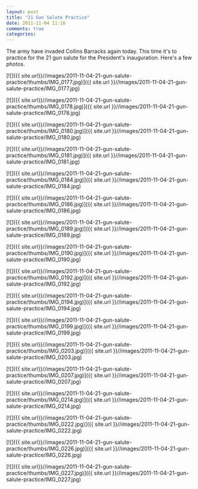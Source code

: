 ```yaml
---
layout: post
title: "21 Gun Salute Practice"
date: 2011-11-04 11:18
comments: true
categories: 
---
```

The army have invaded Collins Barracks again today. This time it's to practice
for the 21 gun salute for the President's inauguration. Here's a few photos.

<!--more-->

[![]({{ site.url}}//images/2011-11-04-21-gun-salute-practice/thumbs/IMG_0177.jpg)]({{ site.url }}//images/2011-11-04-21-gun-salute-practice/IMG_0177.jpg)

[![]({{ site.url}}//images/2011-11-04-21-gun-salute-practice/thumbs/IMG_0178.jpg)]({{ site.url }}//images/2011-11-04-21-gun-salute-practice/IMG_0178.jpg)

[![]({{ site.url}}//images/2011-11-04-21-gun-salute-practice/thumbs/IMG_0180.jpg)]({{ site.url }}//images/2011-11-04-21-gun-salute-practice/IMG_0180.jpg)

[![]({{ site.url}}//images/2011-11-04-21-gun-salute-practice/thumbs/IMG_0181.jpg)]({{ site.url }}//images/2011-11-04-21-gun-salute-practice/IMG_0181.jpg)

[![]({{ site.url}}//images/2011-11-04-21-gun-salute-practice/thumbs/IMG_0184.jpg)]({{ site.url }}//images/2011-11-04-21-gun-salute-practice/IMG_0184.jpg)

[![]({{ site.url}}//images/2011-11-04-21-gun-salute-practice/thumbs/IMG_0186.jpg)]({{ site.url }}//images/2011-11-04-21-gun-salute-practice/IMG_0186.jpg)

[![]({{ site.url}}//images/2011-11-04-21-gun-salute-practice/thumbs/IMG_0189.jpg)]({{ site.url }}//images/2011-11-04-21-gun-salute-practice/IMG_0189.jpg)

[![]({{ site.url}}//images/2011-11-04-21-gun-salute-practice/thumbs/IMG_0190.jpg)]({{ site.url }}//images/2011-11-04-21-gun-salute-practice/IMG_0190.jpg)

[![]({{ site.url}}//images/2011-11-04-21-gun-salute-practice/thumbs/IMG_0192.jpg)]({{ site.url }}//images/2011-11-04-21-gun-salute-practice/IMG_0192.jpg)

[![]({{ site.url}}//images/2011-11-04-21-gun-salute-practice/thumbs/IMG_0194.jpg)]({{ site.url }}//images/2011-11-04-21-gun-salute-practice/IMG_0194.jpg)

[![]({{ site.url}}//images/2011-11-04-21-gun-salute-practice/thumbs/IMG_0199.jpg)]({{ site.url }}//images/2011-11-04-21-gun-salute-practice/IMG_0199.jpg)

[![]({{ site.url}}//images/2011-11-04-21-gun-salute-practice/thumbs/IMG_0203.jpg)]({{ site.url }}//images/2011-11-04-21-gun-salute-practice/IMG_0203.jpg)

[![]({{ site.url}}//images/2011-11-04-21-gun-salute-practice/thumbs/IMG_0207.jpg)]({{ site.url }}//images/2011-11-04-21-gun-salute-practice/IMG_0207.jpg)

[![]({{ site.url}}//images/2011-11-04-21-gun-salute-practice/thumbs/IMG_0214.jpg)]({{ site.url }}//images/2011-11-04-21-gun-salute-practice/IMG_0214.jpg)

[![]({{ site.url}}//images/2011-11-04-21-gun-salute-practice/thumbs/IMG_0222.jpg)]({{ site.url }}//images/2011-11-04-21-gun-salute-practice/IMG_0222.jpg)

[![]({{ site.url}}//images/2011-11-04-21-gun-salute-practice/thumbs/IMG_0226.jpg)]({{ site.url }}//images/2011-11-04-21-gun-salute-practice/IMG_0226.jpg)

[![]({{ site.url}}//images/2011-11-04-21-gun-salute-practice/thumbs/IMG_0227.jpg)]({{ site.url }}//images/2011-11-04-21-gun-salute-practice/IMG_0227.jpg)
